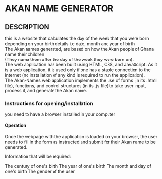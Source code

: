 # AKAN NAME GENERATOR #
## DESCRIPTION ##
this is a website that calculates the day of the week that you were born<br>
depending on your birth details i.e date, month and year of birth.<br>
The Akan names generated, are based on how the Akan people of Ghana name their children <br>
(They name them after the day of the week they were born on).<br>
 The web application has been built using HTML, CSS, and JavaScript. As it is a web application, it is used only if one has a stable connection to the internet (no installation of any kind is required to run the application).<br>
The Akan-Names web application implements the use of forms (in its .html file), functions, and control structures (in its .js file) to take user input, process it, and generate the Akan name.
### Instructions for opening/installation ###
you need to have a browser installed in your computer
#### Operation ####
Once the webpage with the application is loaded on your browser, the user needs to fill in the form as instructed and submit for their Akan name to be generated.

Information that will be required:

The century of one's birth
The year of one's birth
The month and day of one's birth
The gender of the user